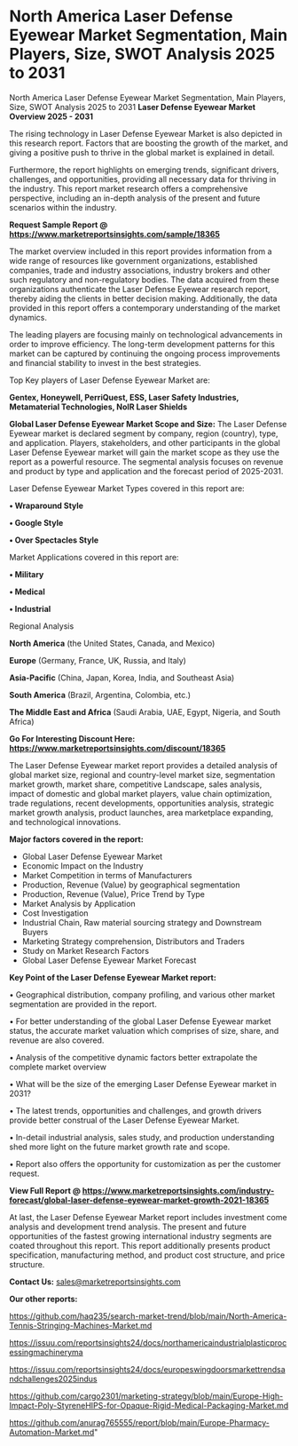 # North America Laser Defense Eyewear Market Segmentation, Main Players, Size, SWOT Analysis 2025 to 2031
North America Laser Defense Eyewear Market Segmentation, Main Players, Size, SWOT Analysis 2025 to 2031
<Strong> Laser Defense Eyewear Market Overview 2025 - 2031</strong>

The rising technology in Laser Defense Eyewear Market is also depicted in this research report. Factors that are boosting the growth of the market, and giving a positive push to thrive in the global market is explained in detail.

Furthermore, the report highlights on emerging trends, significant drivers, challenges, and opportunities, providing all necessary data for thriving in the industry. This report market research offers a comprehensive perspective, including an in-depth analysis of the present and future scenarios within the industry.

<strong>Request Sample Report @ <a href=https://www.marketreportsinsights.com/sample/18365>https://www.marketreportsinsights.com/sample/18365</a></strong>

The market overview included in this report provides information from a wide range of resources like government organizations, established companies, trade and industry associations, industry brokers and other such regulatory and non-regulatory bodies. The data acquired from these organizations authenticate the Laser Defense Eyewear research report, thereby aiding the clients in better decision making. Additionally, the data provided in this report offers a contemporary understanding of the market dynamics.

The leading players are focusing mainly on technological advancements in order to improve efficiency. The long-term development patterns for this market can be captured by continuing the ongoing process improvements and financial stability to invest in the best strategies.

Top Key players of Laser Defense Eyewear Market are:

<strong>Gentex, Honeywell, PerriQuest, ESS, Laser Safety Industries, Metamaterial Technologies, NoIR Laser Shields</strong>

<strong><b>Global Laser Defense Eyewear Market Scope and Size:</b></strong>
The Laser Defense Eyewear market is declared segment by company, region (country), type, and application. Players, stakeholders, and other participants in the global Laser Defense Eyewear market will gain the market scope as they use the report as a powerful resource. The segmental analysis focuses on revenue and product by type and application and the forecast period of 2025-2031.

Laser Defense Eyewear Market Types covered in this report are:

<strong>• Wraparound Style

• Google Style

• Over Spectacles Style</strong>

Market Applications covered in this report are:

<strong>• Military

• Medical

• Industrial</strong> 

Regional Analysis

<strong>North America</strong> (the United States, Canada, and Mexico)

<strong>Europe</strong> (Germany, France, UK, Russia, and Italy)

<strong>Asia-Pacific</strong> (China, Japan, Korea, India, and Southeast Asia)

<strong>South America</strong> (Brazil, Argentina, Colombia, etc.)

<strong>The Middle East and Africa</strong> (Saudi Arabia, UAE, Egypt, Nigeria, and South Africa)

<strong>Go For Interesting Discount Here: <a href=https://www.marketreportsinsights.com/discount/18365>https://www.marketreportsinsights.com/discount/18365</a></strong>

The Laser Defense Eyewear market report provides a detailed analysis of global market size, regional and country-level market size, segmentation market growth, market share, competitive Landscape, sales analysis, impact of domestic and global market players, value chain optimization, trade regulations, recent developments, opportunities analysis, strategic market growth analysis, product launches, area marketplace expanding, and technological innovations.

<strong><b>Major factors covered in the report:</b></strong>
<ul>
  <li>Global Laser Defense Eyewear Market </li>
  <li>Economic Impact on the Industry</li>
  <li>Market Competition in terms of Manufacturers</li>
  <li>Production, Revenue (Value) by geographical segmentation</li>
  <li>Production, Revenue (Value), Price Trend by Type</li>
  <li>Market Analysis by Application</li>
  <li>Cost Investigation</li>
  <li>Industrial Chain, Raw material sourcing strategy and Downstream Buyers</li>
  <li>Marketing Strategy comprehension, Distributors and Traders</li>
  <li>Study on Market Research Factors</li>
  <li>Global Laser Defense Eyewear Market Forecast</li>
</ul>

<strong><b>Key Point of the Laser Defense Eyewear Market report:</b></strong>

• Geographical distribution, company profiling, and various other market segmentation are provided in the report.

• For better understanding of the global Laser Defense Eyewear market status, the accurate market valuation which comprises of size, share, and revenue are also covered.

• Analysis of the competitive dynamic factors better extrapolate the complete market overview

• What will be the size of the emerging Laser Defense Eyewear market in 2031?

• The latest trends, opportunities and challenges, and growth drivers provide better construal of the Laser Defense Eyewear Market.

• In-detail industrial analysis, sales study, and production understanding shed more light on the future market growth rate and scope.

• Report also offers the opportunity for customization as per the customer request.

<strong><b>View Full Report @ <a href=https://www.marketreportsinsights.com/industry-forecast/global-laser-defense-eyewear-market-growth-2021-18365>https://www.marketreportsinsights.com/industry-forecast/global-laser-defense-eyewear-market-growth-2021-18365</a></b></strong>


At last, the Laser Defense Eyewear Market report includes investment come analysis and development trend analysis. The present and future opportunities of the fastest growing international industry segments are coated throughout this report. This report additionally presents product specification, manufacturing method, and product cost structure, and price structure.

<strong>Contact Us:</strong>
sales@marketreportsinsights.com

<strong>Our other reports:</strong>

<a href=https://github.com/haq235/search-market-trend/blob/main/North-America-Tennis-Stringing-Machines-Market.md>https://github.com/haq235/search-market-trend/blob/main/North-America-Tennis-Stringing-Machines-Market.md</a>

<a href=https://issuu.com/reportsinsights24/docs/northamericaindustrialplasticprocessingmachineryma>https://issuu.com/reportsinsights24/docs/northamericaindustrialplasticprocessingmachineryma</a>

<a href=https://issuu.com/reportsinsights24/docs/europeswingdoorsmarkettrendsandchallenges2025indus>https://issuu.com/reportsinsights24/docs/europeswingdoorsmarkettrendsandchallenges2025indus</a>

<a href=https://github.com/cargo2301/marketing-strategy/blob/main/Europe-High-Impact-Poly-StyreneHIPS-for-Opaque-Rigid-Medical-Packaging-Market.md>https://github.com/cargo2301/marketing-strategy/blob/main/Europe-High-Impact-Poly-StyreneHIPS-for-Opaque-Rigid-Medical-Packaging-Market.md</a>

<a href=https://github.com/anurag765555/report/blob/main/Europe-Pharmacy-Automation-Market.md>https://github.com/anurag765555/report/blob/main/Europe-Pharmacy-Automation-Market.md</a>"
